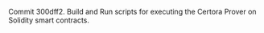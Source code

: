 Commit 300dff2.                    Build and Run scripts for executing the Certora Prover on Solidity smart contracts.